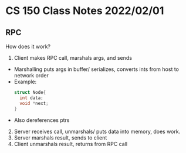 # CS 150 Class Notes 2022/02/01

## RPC

How does it work?

1. Client makes RPC call, marshals args, and sends
  * Marshalling puts args in buffer/ serializes, converts ints from host
    to network order
  * Example:
    ```C
    struct Node{
      int data;
      void *next;
    }
    ```
  * Also dereferences ptrs
2. Server receives call, unmarshals/ puts data into memory,
   does work.
3. Server marshals result, sends to client
4. Client unmarshals result, returns from RPC call


